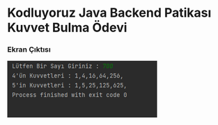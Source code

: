 # Kodluyoruz Java Backend Patikası Kuvvet Bulma Ödevi

### Ekran Çıktısı
![](../../../img/kuvvet.png)